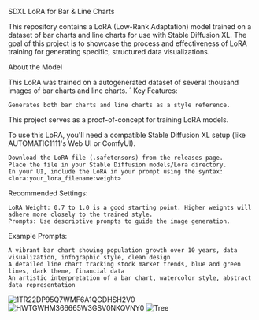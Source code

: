SDXL LoRA for Bar & Line Charts

This repository contains a LoRA (Low-Rank Adaptation) model trained on a dataset of bar charts and line charts for use with Stable Diffusion XL. The goal of this project is to showcase the process and effectiveness of LoRA training for generating specific, structured data visualizations.


About the Model

This LoRA was trained on a autogenerated dataset of several thousand images of bar charts and line charts. ´
Key Features:

    Generates both bar charts and line charts as a style reference.

This project serves as a proof-of-concept for training LoRA models.


To use this LoRA, you'll need a compatible Stable Diffusion XL setup (like AUTOMATIC1111's Web UI or ComfyUI).

    Download the LoRA file (.safetensors) from the releases page.
    Place the file in your Stable Diffusion models/Lora directory.
    In your UI, include the LoRA in your prompt using the syntax: <lora:your_lora_filename:weight>

Recommended Settings:

    LoRA Weight: 0.7 to 1.0 is a good starting point. Higher weights will adhere more closely to the trained style.
    Prompts: Use descriptive prompts to guide the image generation.

Example Prompts:

    A vibrant bar chart showing population growth over 10 years, data visualization, infographic style, clean design
    A detailed line chart tracking stock market trends, blue and green lines, dark theme, financial data
    An artistic interpretation of a bar chart, watercolor style, abstract data representation

![1TR22DP95Q7WMF6A1QGDHSH2V0](https://github.com/user-attachments/assets/d4ed121e-f063-49a3-bf0b-2c9c85c2df71)
![HWTGWHM366665W3GSV0NKQVNY0](https://github.com/user-attachments/assets/8f8b0373-d6c4-43ac-8b52-0a7bc4c851b1)
![Tree](https://github.com/user-attachments/assets/426b7165-3eb5-4beb-9ffe-d037895647fa)
